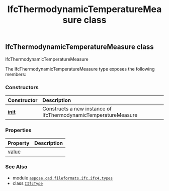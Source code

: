 ﻿---
title: IfcThermodynamicTemperatureMeasure class
second_title: Aspose.CAD for Python via .NET API References
description: 
type: docs
weight: 1740
url: /python-net/aspose.cad.fileformats.ifc.ifc4.types/ifcthermodynamictemperaturemeasure/
is_root: false
---

## IfcThermodynamicTemperatureMeasure class

IfcThermodynamicTemperatureMeasure



The IfcThermodynamicTemperatureMeasure type exposes the following members:

### Constructors
| Constructor | Description |
| :- | :- |
| [__init__](/cad/python-net/aspose.cad.fileformats.ifc.ifc4.types/ifcthermodynamictemperaturemeasure/__init__/#) | Constructs a new instance of IfcThermodynamicTemperatureMeasure |


### Properties
| Property | Description |
| :- | :- |
| [value](/cad/python-net/aspose.cad.fileformats.ifc.ifc4.types/ifcthermodynamictemperaturemeasure/value) |  |



### See Also
* module [`aspose.cad.fileformats.ifc.ifc4.types`](..)
* class [`IIfcType`](/cad/python-net/aspose.cad.fileformats.ifc/iifctype)
